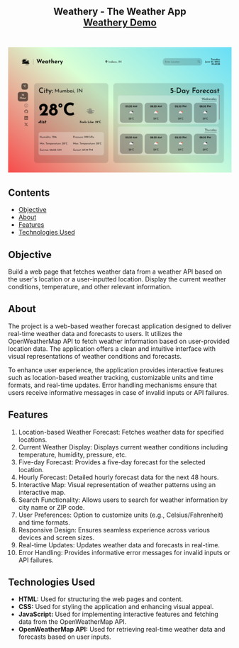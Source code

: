 <h2 align="center">
  Weathery - The Weather App<br />
  <a href="https://weathery-sk.netlify.app/" target="_blank">Weathery Demo</a><br /><br />
</h2>

<div align="center">
  <img src="./assets/webpage-image.png" alt="Screenshot-Weather Forecast Web Application"/>
</div>

## Contents

- [Objective](#objective)
- [About](#about)
- [Features](#features)
- [Technologies Used](#technologies-used)


## Objective
Build a web page that fetches weather data from a weather API based on the user's location or a user-inputted location. Display the current weather conditions, temperature, and other relevant information.

## About

The project is a web-based weather forecast application designed to deliver real-time weather data and forecasts to users. It utilizes the OpenWeatherMap API to fetch weather information based on user-provided location data. The application offers a clean and intuitive interface with visual representations of weather conditions and forecasts.

To enhance user experience, the application provides interactive features such as location-based weather tracking, customizable units and time formats, and real-time updates. Error handling mechanisms ensure that users receive informative messages in case of invalid inputs or API failures.


## Features 

1. Location-based Weather Forecast: Fetches weather data for specified locations.
2. Current Weather Display: Displays current weather conditions including temperature, humidity, pressure, etc.
3. Five-day Forecast: Provides a five-day forecast for the selected location.
4. Hourly Forecast: Detailed hourly forecast data for the next 48 hours.
5. Interactive Map: Visual representation of weather patterns using an interactive map.
6. Search Functionality: Allows users to search for weather information by city name or ZIP code.
7. User Preferences: Option to customize units (e.g., Celsius/Fahrenheit) and time formats.
8. Responsive Design: Ensures seamless experience across various devices and screen sizes.
9. Real-time Updates: Updates weather data and forecasts in real-time.
10. Error Handling: Provides informative error messages for invalid inputs or API failures.


## Technologies Used

- **HTML:** Used for structuring the web pages and content.
- **CSS:** Used for styling the application and enhancing visual appeal.
- **JavaScript:** Used for implementing interactive features and fetching data from the OpenWeatherMap API.
- **OpenWeatherMap API:** Used for retrieving real-time weather data and forecasts based on user inputs.
